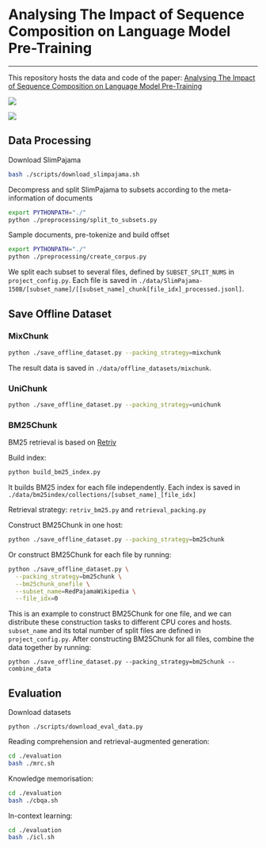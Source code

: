 # Analysing The Impact of Sequence Composition on Language Model Pre-Training

---
This repository hosts the data and code of the paper: [Analysing The Impact of Sequence Composition on Language Model Pre-Training](https://arxiv.org/abs/2402.13991)

![](https://github.com/yuzhaouoe/pretraining-data-packing/pics/random.png)

![](https://github.com/yuzhaouoe/pretraining-data-packing/pics/random.png)

## Data Processing

Download SlimPajama
```bash
bash ./scripts/download_slimpajama.sh
```

Decompress and split SlimPajama to subsets according to the meta-information of documents
```bash
export PYTHONPATH="./"
python ./preprocessing/split_to_subsets.py
```

Sample documents, pre-tokenize and build offset
```bash
export PYTHONPATH="./"
python ./preprocessing/create_corpus.py
```

We split each subset to several files, defined by ```SUBSET_SPLIT_NUMS``` in ```project_config.py```. Each file is saved in ```./data/SlimPajama-150B/[subset_name]/[[subset_name]_chunk[file_idx]_processed.jsonl]```.

## Save Offline Dataset

### MixChunk
```bash
python ./save_offline_dataset.py --packing_strategy=mixchunk
```
The result data is saved in ```./data/offline_datasets/mixchunk```.

### UniChunk
```bash
python ./save_offline_dataset.py --packing_strategy=unichunk
```

### BM25Chunk

BM25 retrieval is based on [Retriv](https://github.com/AmenRa/retriv)

Build index: 
```bash
python build_bm25_index.py
```
It builds BM25 index for each file independently. Each index is saved in ```./data/bm25index/collections/[subset_name]_[file_idx]``` 

Retrieval strategy: ```retriv_bm25.py``` and ```retrieval_packing.py```

Construct BM25Chunk in one host:
```bash
python ./save_offline_dataset.py --packing_strategy=bm25chunk
```


Or construct BM25Chunk for each file by running:
```bash
python ./save_offline_dataset.py \
  --packing_strategy=bm25chunk \
  --bm25chunk_onefile \
  --subset_name=RedPajamaWikipedia \
  --file_idx=0
```
This is an example to construct BM25Chunk for one file, and we can distribute these construction tasks to different CPU cores and hosts. ```subset_name``` and its total number of split files are defined in ```project_config.py```. 
After constructing BM25Chunk for all files, combine the data together by running:
```text
python ./save_offline_dataset.py --packing_strategy=bm25chunk --combine_data
```



## Evaluation

Download datasets
```
python ./scripts/download_eval_data.py
```


Reading comprehension and retrieval-augmented generation: 
```bash
cd ./evaluation
bash ./mrc.sh
```

Knowledge memorisation:
```bash
cd ./evaluation
bash ./cbqa.sh
```

In-context learning: 
```bash
cd ./evaluation
bash ./icl.sh
```

